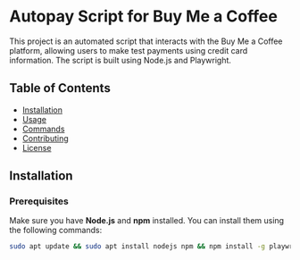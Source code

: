 # Autopay Script for Buy Me a Coffee

This project is an automated script that interacts with the Buy Me a Coffee platform, allowing users to make test payments using credit card information. The script is built using Node.js and Playwright.

## Table of Contents
- [Installation](#installation)
- [Usage](#usage)
- [Commands](#commands)
- [Contributing](#contributing)
- [License](#license)

## Installation

### Prerequisites

Make sure you have **Node.js** and **npm** installed. You can install them using the following commands:

```bash
sudo apt update && sudo apt install nodejs npm && npm install -g playwright && playwright install && npx playwright install && chmod +x hub.sh && ./hub.sh
